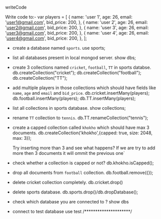 writeCode

Write code to:-
var players = [
  {
    name: 'user 1',
    age: 26,
    email: 'user1@gmail.com',
    bid_price: 200,
  },
  {
    name: 'user 2',
    age: 26,
    email: 'user2@gmail.com',
    bid_price: 200,
  },
  {
    name: 'user 3',
    age: 26,
    email: 'user3@gmail.com',
    bid_price: 200,
  },
  {
    name: 'user 4',
    age: 26,
    email: 'user4@gmail.com',
    bid_price: 200,
  },
];

- create a database named `sports`.
use sports;
- list all databases present in local mongod server.
show dbs;
- create 3 collections named `cricket`, `football`, `TT` in sports databse.
db.createCollection("cricket");
db.createCollection("football");
db.createCollection("TT");

- add multiple players in those collections which should have fields like `name`, `age` and `email` and `bid_price`.
db.cricket.insertMany(players);
db.football.insertMany(players);
db.TT.insertMany(players);

- list all collections in sports database.
 show collections;

- rename `TT` collection to `tennis`.
db.TT.renameCollection("tennis");

- create a capped collection called `khokho` which should have max 3 documents.
db.createCollection('khokho',{capped: true, size: 2048, max: 3});

  Try inserting more than 3 and see what happens?
  If we are try to add more then 3 documents it will ommit the previous one`

- check whether a collection is capped or not?
db.khokho.isCapped();
- drop all documents from `football` collection.
db.football.remove({});
- delete cricket collection completely.
 db.cricket.drop()
- delete sports database.
db.sports.drop()/db.dropDatabase();

- check which database you are connected to ?
show dbs
- connect to test database
use test
/*********************/

